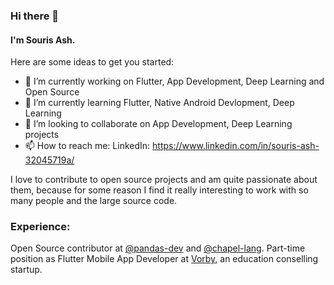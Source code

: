 ### Hi there 👋
#### I'm Souris Ash.

Here are some ideas to get you started:

- 🔭 I’m currently working on Flutter, App Development, Deep Learning and Open Source
- 🌱 I’m currently learning Flutter, Native Android Devlopment, Deep Learning
- 👯 I’m looking to collaborate on App Development, Deep Learning projects
- 📫 How to reach me: 
      LinkedIn: https://www.linkedin.com/in/souris-ash-32045719a/

I love to contribute to open source projects and am quite passionate about them, because for some reason I find it really interesting to work with so many people and the large source code.

### Experience:

Open Source contributor at [@pandas-dev](www.github.com/pandas/pandas) and [@chapel-lang](www.github.com/chapel-lang).
Part-time position as Flutter Mobile App Developer at [Vorby](https://www.linkedin.com/company/vorby), an education conselling startup.
